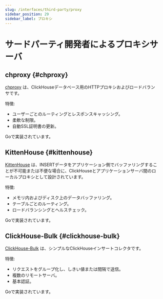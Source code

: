 ```yaml
---
slug: /interfaces/third-party/proxy
sidebar_position: 29
sidebar_label: プロキシ
---
```


# サードパーティ開発者によるプロキシサーバ

## chproxy {#chproxy}

[chproxy](https://github.com/Vertamedia/chproxy) は、ClickHouseデータベース用のHTTPプロキシおよびロードバランサです。

特徴:

- ユーザーごとのルーティングとレスポンスキャッシング。
- 柔軟な制限。
- 自動SSL証明書の更新。

Goで実装されています。

## KittenHouse {#kittenhouse}

[KittenHouse](https://github.com/VKCOM/kittenhouse) は、INSERTデータをアプリケーション側でバッファリングすることが不可能または不便な場合に、ClickHouseとアプリケーションサーバ間のローカルプロキシとして設計されています。

特徴:

- メモリ内およびディスク上のデータバッファリング。
- テーブルごとのルーティング。
- ロードバランシングとヘルスチェック。

Goで実装されています。

## ClickHouse-Bulk {#clickhouse-bulk}

[ClickHouse-Bulk](https://github.com/nikepan/clickhouse-bulk) は、シンプルなClickHouseインサートコレクタです。

特徴:

- リクエストをグループ化し、しきい値または間隔で送信。
- 複数のリモートサーバ。
- 基本認証。

Goで実装されています。
